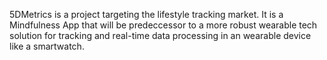 5DMetrics is a project targeting the lifestyle tracking market. It is a Mindfulness App that will be predeccessor to a more robust wearable tech solution for tracking and real-time data processing in an wearable device like a smartwatch.
